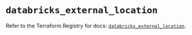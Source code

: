 # `databricks_external_location`

Refer to the Terraform Registry for docs: [`databricks_external_location`](https://registry.terraform.io/providers/databricks/databricks/1.79.1/docs/resources/external_location).

